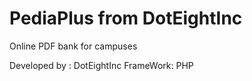 # PediaPlus from DotEightInc
Online PDF bank for campuses

Developed by : DotEightInc
FrameWork:     PHP

